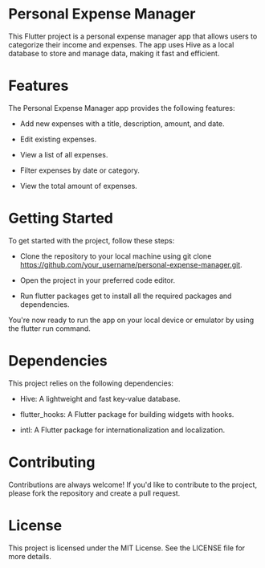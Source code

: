 # Personal Expense Manager
This Flutter project is a personal expense manager app that allows users to categorize their income and expenses. The app uses Hive as a local database to store and manage data, making it fast and efficient.
 
 # Features
The Personal Expense Manager app provides the following features:

* Add new expenses with a title, description, amount, and date.

* Edit existing expenses.

* View a list of all expenses.

* Filter expenses by date or category.

* View the total amount of expenses.

 
 # Getting Started
To get started with the project, follow these steps:

* Clone the repository to your local machine using git clone https://github.com/your_username/personal-expense-manager.git.

* Open the project in your preferred code editor.

* Run flutter packages get to install all the required packages and dependencies.

You're now ready to run the app on your local device or emulator by using the flutter run command.


# Dependencies
This project relies on the following dependencies:

* Hive: A lightweight and fast key-value database.

* flutter_hooks: A Flutter package for building widgets with hooks.

* intl: A Flutter package for internationalization and localization.

# Contributing
Contributions are always welcome! If you'd like to contribute to the project, please fork the repository and create a pull request.

# License
This project is licensed under the MIT License. See the LICENSE file for more details.
